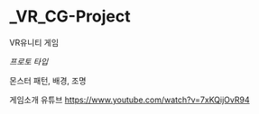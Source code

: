 # _VR_CG-Project
VR유니티 게임

_프로토 타입_

몬스터 패턴, 배경, 조명

게임소개 유튜브
https://www.youtube.com/watch?v=7xKQijOvR94
